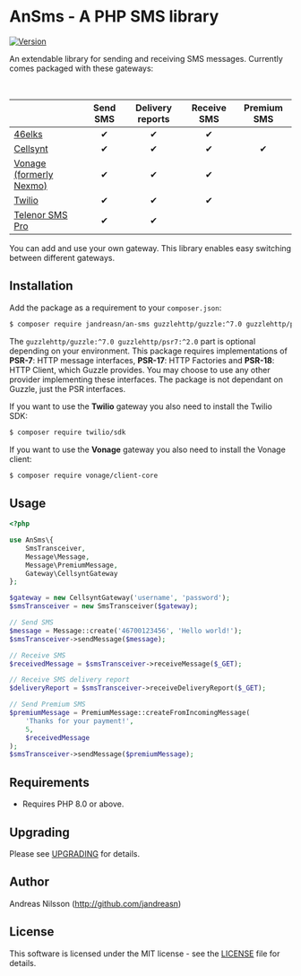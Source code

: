 # AnSms - A PHP SMS library

[![Version](http://img.shields.io/packagist/v/jandreasn/an-sms.svg?style=flat-square)](https://packagist.org/packages/jandreasn/an-sms)

An extendable library for sending and receiving SMS messages. Currently comes packaged with these gateways:

<br>

|                                            | Send SMS | Delivery reports | Receive SMS | Premium SMS |
|---------------------------------------------------|:--------:|:----------------:|:-----------:|:-----------:|
| [46elks](https://46elks.com/)                     |    ✔     |       ✔          |      ✔      |             |
| [Cellsynt](https://www.cellsynt.com)              |    ✔     |       ✔          |      ✔      |      ✔      |
| [Vonage (formerly Nexmo)](https://www.vonage.com) |    ✔     |       ✔          |      ✔      |             |
| [Twilio](https://www.twilio.com)                  |    ✔     |       ✔          |      ✔      |             |
| [Telenor SMS Pro](https://www.smspro.se/)         |    ✔     |       ✔          |             |             |


You can add and use your own gateway. This library enables easy switching between different gateways.


## Installation
Add the package as a requirement to your `composer.json`:
```bash
$ composer require jandreasn/an-sms guzzlehttp/guzzle:^7.0 guzzlehttp/psr7:^2.0
```

The `guzzlehttp/guzzle:^7.0 guzzlehttp/psr7:^2.0` part is optional depending on your environment. This package
requires implementations of **PSR-7**: HTTP message interfaces, **PSR-17**: HTTP Factories and
**PSR-18**: HTTP Client, which Guzzle provides. You may choose to use any other provider implementing these interfaces.
The package is not dependant on Guzzle, just the PSR interfaces.

If you want to use the **Twilio** gateway you also need to install the Twilio SDK:

```bash
$ composer require twilio/sdk
```

If you want to use the **Vonage** gateway you also need to install the Vonage client:

```bash
$ composer require vonage/client-core
```

## Usage
```php
<?php

use AnSms\{
    SmsTransceiver,
    Message\Message,
    Message\PremiumMessage,
    Gateway\CellsyntGateway
};

$gateway = new CellsyntGateway('username', 'password');
$smsTransceiver = new SmsTransceiver($gateway);

// Send SMS
$message = Message::create('46700123456', 'Hello world!');
$smsTransceiver->sendMessage($message);

// Receive SMS
$receivedMessage = $smsTransceiver->receiveMessage($_GET);

// Receive SMS delivery report
$deliveryReport = $smsTransceiver->receiveDeliveryReport($_GET);

// Send Premium SMS
$premiumMessage = PremiumMessage::createFromIncomingMessage(
    'Thanks for your payment!', 
    5, 
    $receivedMessage
);
$smsTransceiver->sendMessage($premiumMessage);

```

## Requirements
- Requires PHP 8.0 or above.

## Upgrading

Please see [UPGRADING](UPGRADING.md) for details.

## Author
Andreas Nilsson (<http://github.com/jandreasn>)

## License
This software is licensed under the MIT license - see the [LICENSE](LICENSE.md) file for details.
